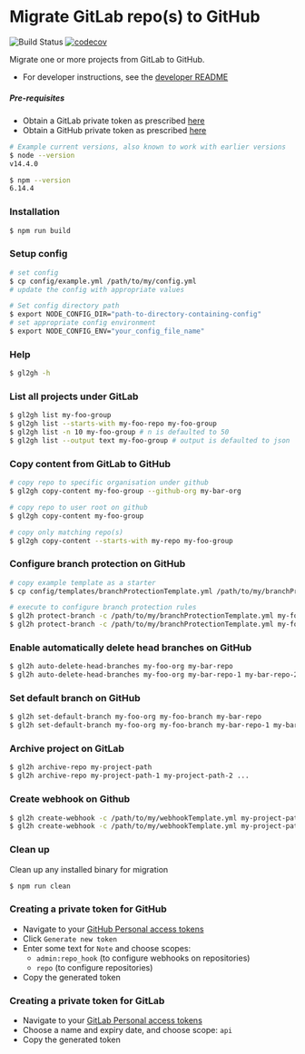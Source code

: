 # Migrate GitLab repo(s) to GitHub

![Build Status](https://github.com/aditya-mittal/gl2gh/workflows/build/badge.svg)
[![codecov](https://codecov.io/gh/aditya-mittal/gl2gh/branch/master/graph/badge.svg)](https://codecov.io/gh/aditya-mittal/gl2gh)

Migrate one or more projects from GitLab to GitHub. 
- For developer instructions, see the [developer README](DEVELOP.md)

##### Pre-requisites

- Obtain a GitLab private token as prescribed [here](./README.md#creating-a-private-token-for-gitlab)
- Obtain a GitHub private token as prescribed [here](./README.md#creating-a-private-token-for-github)

```bash
# Example current versions, also known to work with earlier versions
$ node --version
v14.4.0

$ npm --version
6.14.4
```

### Installation

```bash
$ npm run build
```

### Setup config

```bash
# set config
$ cp config/example.yml /path/to/my/config.yml
# update the config with appropriate values

# Set config directory path
$ export NODE_CONFIG_DIR="path-to-directory-containing-config"
# set appropriate config environment
$ export NODE_CONFIG_ENV="your_config_file_name"
```

### Help

```bash
$ gl2gh -h
```

### List all projects under GitLab

```bash
$ gl2gh list my-foo-group
$ gl2gh list --starts-with my-foo-repo my-foo-group
$ gl2gh list -n 10 my-foo-group # n is defaulted to 50
$ gl2gh list --output text my-foo-group # output is defaulted to json
```

### Copy content from GitLab to GitHub

```bash
# copy repo to specific organisation under github
$ gl2gh copy-content my-foo-group --github-org my-bar-org

# copy repo to user root on github
$ gl2gh copy-content my-foo-group

# copy only matching repo(s)
$ gl2gh copy-content --starts-with my-repo my-foo-group
```

### Configure branch protection on GitHub

```bash
# copy example template as a starter
$ cp config/templates/branchProtectionTemplate.yml /path/to/my/branchProtectionTemplate.yml

# execute to configure branch protection rules
$ gl2h protect-branch -c /path/to/my/branchProtectionTemplate.yml my-foo-org my-foo-branch my-bar-repo 
$ gl2h protect-branch -c /path/to/my/branchProtectionTemplate.yml my-foo-org my-foo-branch my-bar-repo-1 my-bar-repo-2 ... 
```

### Enable automatically delete head branches on GitHub  

```bash
$ gl2h auto-delete-head-branches my-foo-org my-bar-repo
$ gl2h auto-delete-head-branches my-foo-org my-bar-repo-1 my-bar-repo-2 ...
```

### Set default branch on GitHub

```bash
$ gl2h set-default-branch my-foo-org my-foo-branch my-bar-repo
$ gl2h set-default-branch my-foo-org my-foo-branch my-bar-repo-1 my-bar-repo-2
```

### Archive project on GitLab

```bash
$ gl2h archive-repo my-project-path
$ gl2h archive-repo my-project-path-1 my-project-path-2 ...  
```

### Create webhook on Github

```bash
$ gl2h create-webhook -c /path/to/my/webhookTemplate.yml my-project-path
$ gl2h create-webhook -c /path/to/my/webhookTemplate.yml my-project-path-1 my-project-path-2 ...  
```

### Clean up

Clean up any installed binary for migration

```bash
$ npm run clean
```

### Creating a private token for GitHub
- Navigate to your [GitHub Personal access tokens](https://github.com/settings/tokens)
- Click `Generate new token`
- Enter some text for `Note` and choose scopes: 
  - `admin:repo_hook` (to configure webhooks on repositories)
  - `repo` (to configure repositories)
- Copy the generated token

### Creating a private token for GitLab
- Navigate to your [GitLab Personal access tokens](https://gitlab.com/profile/personal_access_tokens)
- Choose a name and expiry date, and choose scope: `api`
- Copy the generated token